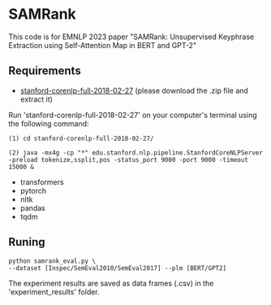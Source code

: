 # SAMRank
This code is for EMNLP 2023 paper "SAMRank: Unsupervised Keyphrase Extraction using Self-Attention Map in BERT and GPT-2" 

## Requirements
- [stanford-corenlp-full-2018-02-27](https://drive.google.com/file/d/1K4Ll54ypTf_tF83Mkkar2QKOcZ4Uskl5/view?usp=sharing)  (please download the .zip file and extract it)

Run 'stanford-corenlp-full-2018-02-27' on your computer's terminal using the following command:

    (1) cd stanford-corenlp-full-2018-02-27/
    
    (2) java -mx4g -cp "*" edu.stanford.nlp.pipeline.StanfordCoreNLPServer -preload tokenize,ssplit,pos -status_port 9000 -port 9000 -timeout 15000 &
    
- transformers
- pytorch
- nltk
- pandas
- tqdm


## Runing
```shell
python samrank_eval.py \
--dataset [Inspec/SemEval2010/SemEval2017] --plm [BERT/GPT2]
```
The experiment results are saved as data frames (.csv) in the 'experiment_results' folder.

